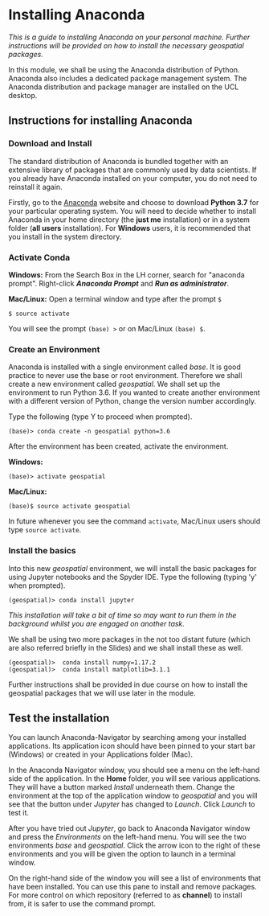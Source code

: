 # Installing Anaconda

_This is a guide to installing Anaconda on your personal machine. Further instructions will be provided on how to install the necessary geospatial packages._

In this module, we shall be using the Anaconda distribution of Python. Anaconda also includes a dedicated package management system. The Anaconda distribution and package manager are installed on the UCL desktop.

## Instructions for installing Anaconda

### Download and Install

The standard distribution of Anaconda is bundled together with an extensive library of packages that are commonly used by data scientists. If you already have Anaconda installed on your computer, you do not need to reinstall it again.

Firstly, go to the [Anaconda](https://www.anaconda.com/distribution/) website and choose to download **Python 3.7** for your particular operating system. You will need to decide whether to install Anaconda in your home directory (the **just me** installation) or in a system folder (**all users** installation). For **Windows** users, it is recommended that you install in the system directory.

### Activate Conda

**Windows:** From the Search Box in the LH corner, search for "anaconda prompt". Right-click _**Anaconda Prompt**_ and _**Run as administrator**_.

**Mac/Linux:** Open a terminal window and type after the prompt `$`

```
$ source activate
```

You will see the prompt `(base) >` or on Mac/Linux `(base) $`.

### Create an Environment

Anaconda is installed with a single environment called _base_. It is good practice to never use the base or root environment. Therefore we shall create a new environment called _geospatial_. We shall set up the environment to run Python 3.6\. If you wanted to create another environment with a different version of Python, change the version number accordingly.

Type the following (type Y to proceed when prompted).

```
(base)> conda create -n geospatial python=3.6
```

After the environment has been created, activate the environment.

**Windows:**

```
(base)> activate geospatial
```

**Mac/Linux:**

```
(base)$ source activate geospatial
```

In future whenever you see the command `activate`, Mac/Linux users should type `source activate`.

### Install the basics

Into this new _geospatial_ environment, we will install the basic packages for using Jupyter notebooks and the Spyder IDE. Type the following (typing 'y' when prompted).

```
(geospatial)> conda install jupyter
```

_This installation will take a bit of time so may want to run them in the background whilst you are engaged on another task._

We shall be using two more packages in the not too distant future (which are also referred briefly in the Slides) and we shall install these as well.

```
(geospatial)>  conda install numpy=1.17.2
(geospatial)>  conda install matplotlib=3.1.1
```

Further instructions shall be provided in due course on how to install the geospatial packages that we will use later in the module.

## Test the installation

You can launch Anaconda-Navigator by searching among your installed applications. Its application icon should have been pinned to your start bar (Windows) or created in your Applications folder (Mac).

In the Anaconda Navigator window, you should see a menu on the left-hand side of the application. In the **Home** folder, you will see various applications. They will have a button marked _Install_ underneath them. Change the environment at the top of the application window to _geospatial_ and you will see that the button under _Jupyter_ has changed to _Launch_. Click _Launch_ to test it.

After you have tried out _Jupyter_, go back to Anaconda Navigator window and press the _Environments_ on the left-hand menu. You will see the two environments _base_ and _geospatial_. Click the arrow icon to the right of these environments and you will be given the option to launch in a terminal window.

On the right-hand side of the window you will see a list of environments that have been installed. You can use this pane to install and remove packages. For more control on which repository (referred to as **channel**) to install from, it is safer to use the command prompt.
